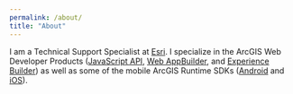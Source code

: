 ```yaml
---
permalink: /about/
title: "About"
---
```


I am a Technical Support Specialist at [Esri](https://www.esri.com/en-us/home). I specialize in the ArcGIS Web Developer Products ([JavaScript API](https://developers.arcgis.com/javascript/), [Web AppBuilder](https://developers.arcgis.com/web-appbuilder/), and [Experience Builder](https://developers.arcgis.com/experience-builder/)) as well as some of the mobile ArcGIS Runtime SDKs ([Android](https://developers.arcgis.com/android/) and [iOS](https://developers.arcgis.com/ios/)).
